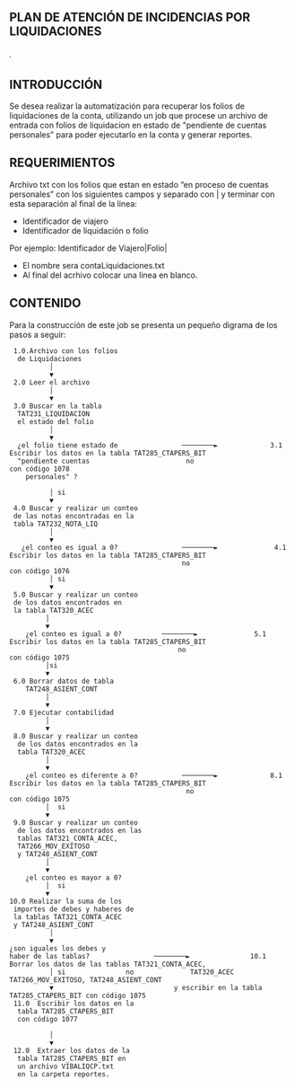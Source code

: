 ## PLAN DE ATENCIÓN DE INCIDENCIAS POR LIQUIDACIONES
###### .

## INTRODUCCIÓN

Se desea realizar la automatización para recuperar los folios de liquidaciones de la conta, utilizando un job que procese un archivo de entrada con folios de liquidacion en estado de "pendiente de cuentas personales" para poder ejecutarlo en la conta y generar reportes.

## REQUERIMIENTOS

Archivo txt con  los folios que estan en estado “en proceso de cuentas personales” con los siguientes campos y separado con | y terminar con esta separación al final de la linea:

* Identificador de viajero
* Identificador de liquidación o folio


Por ejemplo: Identificador de Viajero|Folio|

* El nombre sera contaLiquidaciones.txt
* Al final del acrhivo colocar una linea en blanco.

## CONTENIDO

Para la construcción de este job se presenta un pequeño digrama de los pasos a seguir:


     1.0.Archivo con los folios 
	  de Liquidaciones
              │  
              ▼
     2.0 Leer el archivo
              │
              ▼
     3.0 Buscar en la tabla 
	  TAT231_LIQUIDACION 
	  el estado del folio
              │
              ▼
      ¿el folio tiene estado de                ────────►             3.1 Escribir los datos en la tabla TAT285_CTAPERS_BIT
      "pendiente cuentas                        no                      con código 1078
        personales" ?
        
              │ si
              ▼
     4.0 Buscar y realizar un conteo 
	 de las notas encontradas en la 
	 tabla TAT232_NOTA_LIQ
              │
              ▼  
       ¿el conteo es igual a 0?                ────────►              4.1 Escribir los datos en la tabla TAT285_CTAPERS_BIT
                                               no                        con código 1076
              │ si                        
              ▼                                                            
     5.0 Buscar y realizar un conteo 
	 de los datos encontrados en 
     la tabla TAT320_ACEC
             │ 
             ▼
        ¿el conteo es igual a 0? 	      ────────►              5.1 Escribir los datos en la tabla TAT285_CTAPERS_BIT
                                              no                        con código 1075
             │si
             ▼
     6.0 Borrar datos de tabla 
	    TAT248_ASIENT_CONT
             │
             ▼
     7.0 Ejecutar contabilidad
             │
             ▼
     8.0 Buscar y realizar un conteo  
	  de los datos encontrados en la 
	  tabla TAT320_ACEC
             │
             ▼
        ¿el conteo es diferente a 0?           ────────►             8.1 Escribir los datos en la tabla TAT285_CTAPERS_BIT
                                                no                      con código 1075
             │  si                       
             ▼ 
     9.0 Buscar y realizar un conteo 
	  de los datos encontrados en las 
	  tablas TAT321_CONTA_ACEC,
	  TAT266_MOV_EXITOSO 
	  y TAT248_ASIENT_CONT
             │
             ▼
        ¿el conteo es mayor a 0?
             │  si                       
             ▼   
    10.0 Realizar la suma de los 
	 importes de debes y haberes de 
	 la tablas TAT321_CONTA_ACEC 
	 y TAT248_ASIENT_CONT	
              │
              ▼
	¿son iguales los debes y 
	haber de las tablas?		        ────────►               10.1 Borrar los datos de las tablas TAT321_CONTA_ACEC, 
              │ si 				 no		         TAT320_ACEC TAT266_MOV_EXITOSO, TAT248_ASIENT_CONT
              ▼								 y escribir en la tabla TAT285_CTAPERS_BIT con código 1075	 
     11.0  Escribir los datos en la 
	  tabla TAT285_CTAPERS_BIT 
	  con código 1077
		
              │
              ▼
     12.0  Extraer los datos de la 
	  tabla TAT285_CTAPERS_BIT en 
	  un archivo VIBALIQCP.txt
	  en la carpeta reportes.

